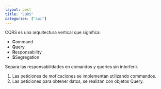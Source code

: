 ```yaml
---
layout: post
title: "CQRS"
categories: ["api"]
---
```


CQRS es una arquitectura vertical que significa:<!--more-->

- **C**ommand
- **Q**uery
- **R**esponsability
- **S**Segregation

Separa las responsabilidades en comandos y queries sin interferir.

1. Las peticiones de moficaciones se implementan utilizando commandos.
2. Las peticiones para obtener datos, se realizan con objetos Query.
